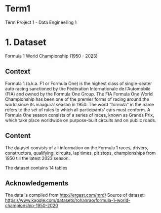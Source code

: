 # Term1
 Term Project 1 - Data Engineering 1

# 1. Dataset
 Formula 1 World Championship (1950 - 2023)
## Context
 Formula 1 (a.k.a. F1 or Formula One) is the highest class of single-seater auto racing sanctioned by the Fédération Internationale de l'Automobile (FIA) and owned   by the Formula One Group. The FIA Formula One World Championship has been one of the premier forms of racing around the world since its inaugural season in 1950.    The word "formula" in the name refers to the set of rules to which all participants' cars must conform. A Formula One season consists of a series of races, known as Grands Prix, which take place worldwide on purpose-built circuits and on public roads.

## Content
 The dataset consists of all information on the Formula 1 races, drivers, constructors, qualifying, circuits, lap times, pit stops, championships from 1950 till the latest 2023 season.

The dataset contains 14 tables

## Acknowledgements
 The data is compiled from http://ergast.com/mrd/
 Source of dataset: https://www.kaggle.com/datasets/rohanrao/formula-1-world-championship-1950-2020
